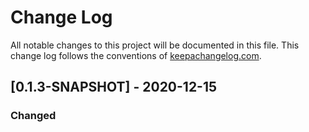 # Change Log
All notable changes to this project will be documented in this file. This change log follows the conventions of [keepachangelog.com](http://keepachangelog.com/).

## [0.1.3-SNAPSHOT] - 2020-12-15
### Changed

